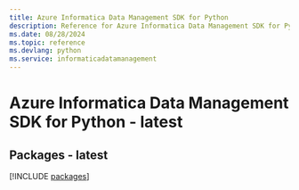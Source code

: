 ```yaml
---
title: Azure Informatica Data Management SDK for Python
description: Reference for Azure Informatica Data Management SDK for Python
ms.date: 08/28/2024
ms.topic: reference
ms.devlang: python
ms.service: informaticadatamanagement
---
```

# Azure Informatica Data Management SDK for Python - latest
## Packages - latest
[!INCLUDE [packages](informatica-data-management-index.md)]